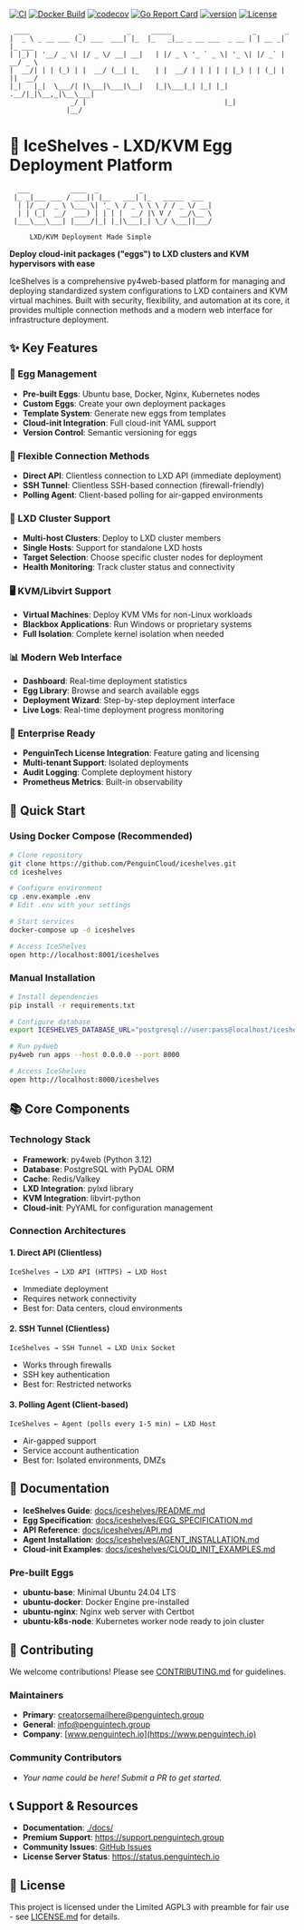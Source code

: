 [![CI](https://github.com/PenguinCloud/project-template/actions/workflows/ci.yml/badge.svg)](https://github.com/PenguinCloud/project-template/actions/workflows/ci.yml)
[![Docker Build](https://github.com/PenguinCloud/project-template/actions/workflows/docker-build.yml/badge.svg)](https://github.com/PenguinCloud/project-template/actions/workflows/docker-build.yml)
[![codecov](https://codecov.io/gh/PenguinCloud/project-template/branch/main/graph/badge.svg)](https://codecov.io/gh/PenguinCloud/project-template)
[![Go Report Card](https://goreportcard.com/badge/github.com/PenguinCloud/project-template)](https://goreportcard.com/report/github.com/PenguinCloud/project-template)
[![version](https://img.shields.io/badge/version-5.1.1-blue.svg)](https://semver.org)
[![License](https://img.shields.io/badge/License-Limited%20AGPL3-blue.svg)](LICENSE.md)

```
 ____            _           _     _____                    _       _
|  _ \ _ __ ___ (_) ___  ___| |_  |_   _|__ _ __ ___  _ __ | | __ _| |_ ___
| |_) | '__/ _ \| |/ _ \/ __| __|   | |/ _ \ '_ ` _ \| '_ \| |/ _` | __/ _ \
|  __/| | | (_) | |  __/ (__| |_    | |  __/ | | | | | |_) | | (_| | ||  __/
|_|   |_|  \___/| |\___|\___|\__|   |_|\___|_| |_| |_| .__/|_|\__,_|\__\___|
               _/ |                                  |_|
              |__/
```

# 🐧 IceShelves - LXD/KVM Egg Deployment Platform

```
  ___          ____  _          _
 |_ _|___ ___ / ___|| |__   ___| |_   _____  ___
  | |/ __/ _ \ \___ \| '_ \ / _ \ \ \ / / _ \/ __|
  | | (_|  __/  ___) | | | |  __/ |\ V /  __/\__ \
 |___\___\___| |____/|_| |_|\___|_| \_/ \___||___/

     LXD/KVM Deployment Made Simple
```

**Deploy cloud-init packages ("eggs") to LXD clusters and KVM hypervisors with ease**

IceShelves is a comprehensive py4web-based platform for managing and deploying standardized system configurations to LXD containers and KVM virtual machines. Built with security, flexibility, and automation at its core, it provides multiple connection methods and a modern web interface for infrastructure deployment.
## ✨ Key Features

### 🥚 Egg Management
- **Pre-built Eggs**: Ubuntu base, Docker, Nginx, Kubernetes nodes
- **Custom Eggs**: Create your own deployment packages
- **Template System**: Generate new eggs from templates
- **Cloud-init Integration**: Full cloud-init YAML support
- **Version Control**: Semantic versioning for eggs

### 🔌 Flexible Connection Methods
- **Direct API**: Clientless connection to LXD API (immediate deployment)
- **SSH Tunnel**: Clientless SSH-based connection (firewall-friendly)
- **Polling Agent**: Client-based polling for air-gapped environments

### 🏢 LXD Cluster Support
- **Multi-host Clusters**: Deploy to LXD cluster members
- **Single Hosts**: Support for standalone LXD hosts
- **Target Selection**: Choose specific cluster nodes for deployment
- **Health Monitoring**: Track cluster status and connectivity

### 🖥️ KVM/Libvirt Support
- **Virtual Machines**: Deploy KVM VMs for non-Linux workloads
- **Blackbox Applications**: Run Windows or proprietary systems
- **Full Isolation**: Complete kernel isolation when needed

### 📊 Modern Web Interface
- **Dashboard**: Real-time deployment statistics
- **Egg Library**: Browse and search available eggs
- **Deployment Wizard**: Step-by-step deployment interface
- **Live Logs**: Real-time deployment progress monitoring

### 🔐 Enterprise Ready
- **PenguinTech License Integration**: Feature gating and licensing
- **Multi-tenant Support**: Isolated deployments
- **Audit Logging**: Complete deployment history
- **Prometheus Metrics**: Built-in observability

## 🚀 Quick Start

### Using Docker Compose (Recommended)
```bash
# Clone repository
git clone https://github.com/PenguinCloud/iceshelves.git
cd iceshelves

# Configure environment
cp .env.example .env
# Edit .env with your settings

# Start services
docker-compose up -d iceshelves

# Access IceShelves
open http://localhost:8001/iceshelves
```

### Manual Installation
```bash
# Install dependencies
pip install -r requirements.txt

# Configure database
export ICESHELVES_DATABASE_URL="postgresql://user:pass@localhost/iceshelves"

# Run py4web
py4web run apps --host 0.0.0.0 --port 8000

# Access IceShelves
open http://localhost:8000/iceshelves
```

## 📚 Core Components

### Technology Stack
- **Framework**: py4web (Python 3.12)
- **Database**: PostgreSQL with PyDAL ORM
- **Cache**: Redis/Valkey
- **LXD Integration**: pylxd library
- **KVM Integration**: libvirt-python
- **Cloud-init**: PyYAML for configuration management

### Connection Architectures

#### 1. Direct API (Clientless)
```
IceShelves → LXD API (HTTPS) → LXD Host
```
- Immediate deployment
- Requires network connectivity
- Best for: Data centers, cloud environments

#### 2. SSH Tunnel (Clientless)
```
IceShelves → SSH Tunnel → LXD Unix Socket
```
- Works through firewalls
- SSH key authentication
- Best for: Restricted networks

#### 3. Polling Agent (Client-based)
```
IceShelves ← Agent (polls every 1-5 min) ← LXD Host
```
- Air-gapped support
- Service account authentication
- Best for: Isolated environments, DMZs

## 📖 Documentation

- **IceShelves Guide**: [docs/iceshelves/README.md](docs/iceshelves/README.md)
- **Egg Specification**: [docs/iceshelves/EGG_SPECIFICATION.md](docs/iceshelves/EGG_SPECIFICATION.md)
- **API Reference**: [docs/iceshelves/API.md](docs/iceshelves/API.md)
- **Agent Installation**: [docs/iceshelves/AGENT_INSTALLATION.md](docs/iceshelves/AGENT_INSTALLATION.md)
- **Cloud-init Examples**: [docs/iceshelves/CLOUD_INIT_EXAMPLES.md](docs/iceshelves/CLOUD_INIT_EXAMPLES.md)

### Pre-built Eggs
- **ubuntu-base**: Minimal Ubuntu 24.04 LTS
- **ubuntu-docker**: Docker Engine pre-installed
- **ubuntu-nginx**: Nginx web server with Certbot
- **ubuntu-k8s-node**: Kubernetes worker node ready to join cluster

## 🤝 Contributing

We welcome contributions! Please see [CONTRIBUTING.md](CONTRIBUTING.md) for guidelines.

### Maintainers
- **Primary**: creatorsemailhere@penguintech.group
- **General**: info@penguintech.group
- **Company**: [www.penguintech.io](https://www.penguintech.io)

### Community Contributors
- *Your name could be here! Submit a PR to get started.*

## 📞 Support & Resources

- **Documentation**: [./docs/](docs/)
- **Premium Support**: https://support.penguintech.group
- **Community Issues**: [GitHub Issues](../../issues)
- **License Server Status**: https://status.penguintech.io

## 📄 License

This project is licensed under the Limited AGPL3 with preamble for fair use - see [LICENSE.md](LICENSE.md) for details.

